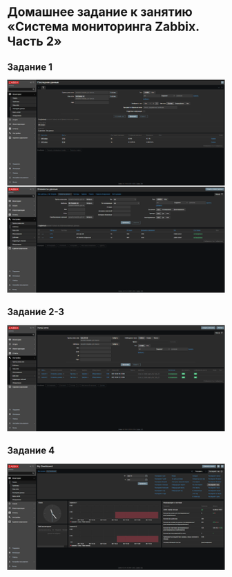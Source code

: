 # Домашнее задание к занятию «Система мониторинга Zabbix. Часть 2»
## Задание 1
![screenshot](https://github.com/OhotinDY/hw-03/blob/main/1.png)
![screenshot](https://github.com/OhotinDY/hw-03/blob/main/1-2.png)
## Задание 2-3
![screenshot](https://github.com/OhotinDY/hw-03/blob/main/2-3-1.png)
## Задание 4
![screenshot](https://github.com/OhotinDY/hw-03/blob/main/4.png)

